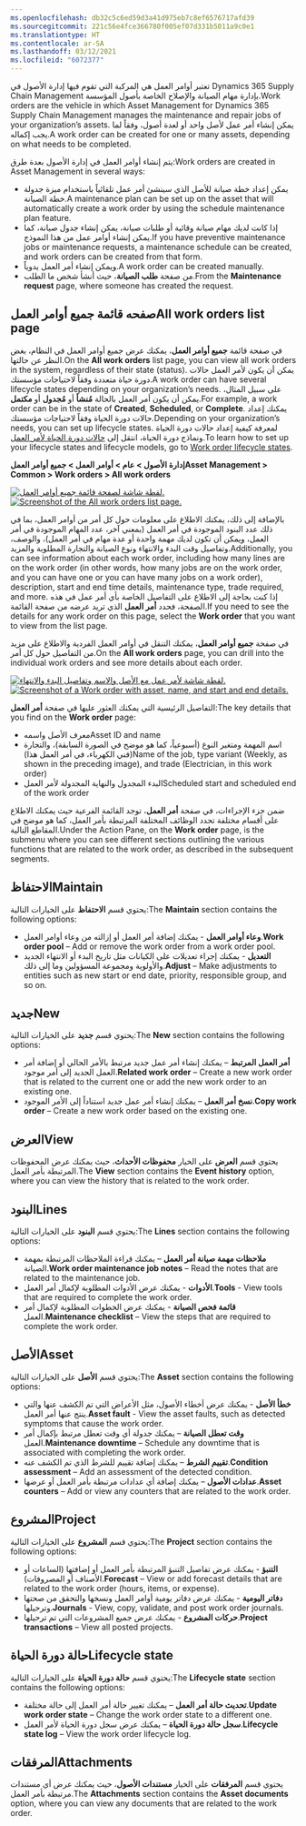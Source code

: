 ```yaml
---
ms.openlocfilehash: db32c5c6ed59d3a41d975eb7c8ef6576717afd39
ms.sourcegitcommit: 221c56e4fce366780f005ef07d331b5011a9c0e1
ms.translationtype: HT
ms.contentlocale: ar-SA
ms.lasthandoff: 03/12/2021
ms.locfileid: "6072377"
---
```

<span data-ttu-id="15a6d-101">تعتبر أوامر العمل هي المركبة التي تقوم فيها إدارة الأصول في Dynamics 365 Supply Chain Management بإدارة مهام الصيانة والإصلاح الخاصة بأصول المؤسسة.</span><span class="sxs-lookup"><span data-stu-id="15a6d-101">Work orders are the vehicle in which Asset Management for Dynamics 365 Supply Chain Management manages the maintenance and repair jobs of your organization’s assets.</span></span> <span data-ttu-id="15a6d-102">يمكن إنشاء أمر عمل لأصل واحد أو لعدة أصول، وفقاً لما يجب إكماله.</span><span class="sxs-lookup"><span data-stu-id="15a6d-102">A work order can be created for one or many assets, depending on what needs to be completed.</span></span> 

<span data-ttu-id="15a6d-103">يتم إنشاء أوامر العمل في إدارة الأصول بعدة طرق:</span><span class="sxs-lookup"><span data-stu-id="15a6d-103">Work orders are created in Asset Management in several ways:</span></span>

- <span data-ttu-id="15a6d-104">يمكن إعداد خطة صيانة للأصل الذي سينشئ أمر عمل تلقائياً باستخدام ميزة جدولة خطة الصيانة.</span><span class="sxs-lookup"><span data-stu-id="15a6d-104">A maintenance plan can be set up on the asset that will automatically create a work order by using the schedule maintenance plan feature.</span></span>
- <span data-ttu-id="15a6d-105">إذا كانت لديك مهام صيانة وقائية أو طلبات صيانة، يمكن إنشاء جدول صيانة، كما يمكن إنشاء أوامر عمل من هذا النموذج.</span><span class="sxs-lookup"><span data-stu-id="15a6d-105">If you have preventive maintenance jobs or maintenance requests, a maintenance schedule can be created, and work orders can be created from that form.</span></span>
- <span data-ttu-id="15a6d-106">ويمكن إنشاء أمر العمل يدوياً.</span><span class="sxs-lookup"><span data-stu-id="15a6d-106">A work order can be created manually.</span></span>
- <span data-ttu-id="15a6d-107">من صفحة **طلب الصيانة**، حيث أنشأ شخص ما الطلب.</span><span class="sxs-lookup"><span data-stu-id="15a6d-107">From the **Maintenance request** page, where someone has created the request.</span></span>

## <a name="all-work-orders-list-page"></a><span data-ttu-id="15a6d-108">صفحه قائمة جميع أوامر العمل</span><span class="sxs-lookup"><span data-stu-id="15a6d-108">All work orders list page</span></span> 
<span data-ttu-id="15a6d-109">في صفحة قائمة **جميع أوامر العمل**، يمكنك عرض جميع أوامر العمل في النظام، بغض النظر عن حالتها.</span><span class="sxs-lookup"><span data-stu-id="15a6d-109">On the **All work orders** list page, you can view all work orders in the system, regardless of their state (status).</span></span> <span data-ttu-id="15a6d-110">يمكن أن يكون لأمر العمل حالات دورة حياة متعددة وفقاً لاحتياجات مؤسستك.</span><span class="sxs-lookup"><span data-stu-id="15a6d-110">A work order can have several lifecycle states depending on your organization’s needs.</span></span> <span data-ttu-id="15a6d-111">على سبيل المثال، يمكن أن يكون أمر العمل بالحالة **مُنشأ** أو **مُجدول** أو **مكتمل**.</span><span class="sxs-lookup"><span data-stu-id="15a6d-111">For example, a work order can be in the state of **Created**, **Scheduled**, or **Complete**.</span></span> <span data-ttu-id="15a6d-112">يمكنك إعداد حالات دورة الحياة وفقاً لاحتياجات مؤسستك.</span><span class="sxs-lookup"><span data-stu-id="15a6d-112">Depending on your organization’s needs, you can set up lifecycle states.</span></span> <span data-ttu-id="15a6d-113">لمعرفة كيفية إعداد حالات دورة الحياة ونماذج دورة الحياة، انتقل إلى [حالات دورة الحياة لأمر العمل](https://docs.microsoft.com/dynamics365/supply-chain/asset-management/setup-for-work-orders/work-order-lifecycle-states/?azure-portal=true).</span><span class="sxs-lookup"><span data-stu-id="15a6d-113">To learn how to set up your lifecycle states and lifecycle models, go to [Work order lifecycle states](https://docs.microsoft.com/dynamics365/supply-chain/asset-management/setup-for-work-orders/work-order-lifecycle-states/?azure-portal=true).</span></span>

<span data-ttu-id="15a6d-114">**إدارة الأصول > عام > أوامر العمل > جميع أوامر العمل**</span><span class="sxs-lookup"><span data-stu-id="15a6d-114">**Asset Management > Common > Work orders > All work orders**</span></span>
 
<span data-ttu-id="15a6d-115">[![لقطة شاشة لصفحة قائمة جميع أوامر العمل.](../media/all-work-orders-ss.png)](../media/all-work-orders-ss.png#lightbox)</span><span class="sxs-lookup"><span data-stu-id="15a6d-115">[![Screenshot of the All work orders list page.](../media/all-work-orders-ss.png)](../media/all-work-orders-ss.png#lightbox)</span></span>

<span data-ttu-id="15a6d-116">بالإضافة إلى ذلك، يمكنك الاطلاع على معلومات حول كل أمر من أوامر العمل، بما في ذلك عدد البنود الموجودة في أمر العمل (بمعني آخر، عدد المهام الموجودة في أمر العمل، ويمكن أن تكون لديك مهمة واحدة أو عدة مهام في أمر العمل)، والوصف، وتفاصيل وقت البدء والانتهاء ونوع الصيانة والتجارة المطلوبة والمزيد.</span><span class="sxs-lookup"><span data-stu-id="15a6d-116">Additionally, you can see information about each work order, including how many lines are on the work order (in other words, how many jobs are on the work order, and you can have one or you can have many jobs on a work order), description, start and end time details, maintenance type, trade required, and more.</span></span> <span data-ttu-id="15a6d-117">إذا كنت بحاجة إلى الاطلاع على التفاصيل الخاصة بأي أمر عمل في هذه الصفحة، فحدد **أمر العمل** الذي تريد عرضه من صفحة القائمة.</span><span class="sxs-lookup"><span data-stu-id="15a6d-117">If you need to see the details for any work order on this page, select the **Work order** that you want to view from the list page.</span></span>  

<span data-ttu-id="15a6d-118">في صفحة **جميع أوامر العمل**، يمكنك التنقل في أوامر العمل الفردية والاطلاع على مزيد من التفاصيل حول كل أمر.</span><span class="sxs-lookup"><span data-stu-id="15a6d-118">On the **All work orders** page, you can drill into the individual work orders and see more details about each order.</span></span>

<span data-ttu-id="15a6d-119">[![لقطة شاشة لأمر عمل مع الأصل والاسم وتفاصيل البدء والانتهاء.](../media/work-orders-ssm.png)](../media/work-orders-ssm.png#lightbox)</span><span class="sxs-lookup"><span data-stu-id="15a6d-119">[![Screenshot of a Work order with asset, name, and start and end details.](../media/work-orders-ssm.png)](../media/work-orders-ssm.png#lightbox)</span></span>
 
<span data-ttu-id="15a6d-120">التفاصيل الرئيسية التي يمكنك العثور عليها في صفحة **أمر العمل**:</span><span class="sxs-lookup"><span data-stu-id="15a6d-120">The key details that you find on the **Work order** page:</span></span>

- <span data-ttu-id="15a6d-121">معرف الأصل واسمه</span><span class="sxs-lookup"><span data-stu-id="15a6d-121">Asset ID and name</span></span>
- <span data-ttu-id="15a6d-122">اسم المهمة ومتغير النوع (أسبوعياً، كما هو موضح في الصورة السابقة)، والتجارة (فني الكهرباء، في أمر العمل هذا)</span><span class="sxs-lookup"><span data-stu-id="15a6d-122">Name of the job, type variant (Weekly, as shown in the preceding image), and trade (Electrician, in this work order)</span></span>
- <span data-ttu-id="15a6d-123">البدء المجدول والنهاية المجدولة لأمر العمل</span><span class="sxs-lookup"><span data-stu-id="15a6d-123">Scheduled start and scheduled end of the work order</span></span>

<span data-ttu-id="15a6d-124">ضمن جزء الإجراءات، في صفحة **أمر العمل**، توجد القائمة الفرعية حيث يمكنك الاطلاع على أقسام مختلفة تحدد الوظائف المختلفة المرتبطة بأمر العمل، كما هو موضح في المقاطع التالية.</span><span class="sxs-lookup"><span data-stu-id="15a6d-124">Under the Action Pane, on the **Work order** page, is the submenu where you can see different sections outlining the various functions that are related to the work order, as described in the subsequent segments.</span></span>

## <a name="maintain"></a><span data-ttu-id="15a6d-125">الاحتفاظ</span><span class="sxs-lookup"><span data-stu-id="15a6d-125">Maintain</span></span>
<span data-ttu-id="15a6d-126">يحتوي قسم **الاحتفاظ** على الخيارات التالية:</span><span class="sxs-lookup"><span data-stu-id="15a6d-126">The **Maintain** section contains the following options:</span></span>

- <span data-ttu-id="15a6d-127">**وعاء أوامر العمل** - يمكنك إضافة أمر العمل أو إزالته من وعاء أوامر العمل.</span><span class="sxs-lookup"><span data-stu-id="15a6d-127">**Work order pool** – Add or remove the work order from a work order pool.</span></span>
- <span data-ttu-id="15a6d-128">**التعديل** - يمكنك إجراء تعديلات على الكيانات مثل تاريخ البدء أو الانتهاء الجديد والأولوية ومجموعة المسؤولين وما إلى ذلك.</span><span class="sxs-lookup"><span data-stu-id="15a6d-128">**Adjust** – Make adjustments to entities such as new start or end date, priority, responsible group, and so on.</span></span>

## <a name="new"></a><span data-ttu-id="15a6d-129">جديد</span><span class="sxs-lookup"><span data-stu-id="15a6d-129">New</span></span>
<span data-ttu-id="15a6d-130">يحتوي قسم **جديد** على الخيارات التالية:</span><span class="sxs-lookup"><span data-stu-id="15a6d-130">The **New** section contains the following options:</span></span>

- <span data-ttu-id="15a6d-131">**أمر العمل المرتبط** – يمكنك إنشاء أمر عمل جديد مرتبط بالأمر الحالي أو إضافة أمر العمل الجديد إلى أمر موجود.</span><span class="sxs-lookup"><span data-stu-id="15a6d-131">**Related work order** – Create a new work order that is related to the current one or add the new work order to an existing one.</span></span>
- <span data-ttu-id="15a6d-132">**نسخ أمر العمل** – يمكنك إنشاء أمر عمل جديد استناداً إلى الأمر الموجود.</span><span class="sxs-lookup"><span data-stu-id="15a6d-132">**Copy work order** – Create a new work order based on the existing one.</span></span>

## <a name="view"></a><span data-ttu-id="15a6d-133">العرض</span><span class="sxs-lookup"><span data-stu-id="15a6d-133">View</span></span>
<span data-ttu-id="15a6d-134">يحتوي قسم **العرض** على الخيار **محفوظات الأحداث**، حيث يمكنك عرض المحفوظات المرتبطة بأمر العمل.</span><span class="sxs-lookup"><span data-stu-id="15a6d-134">The **View** section contains the **Event history** option, where you can view the history that is related to the work order.</span></span>

## <a name="lines"></a><span data-ttu-id="15a6d-135">البنود</span><span class="sxs-lookup"><span data-stu-id="15a6d-135">Lines</span></span>
<span data-ttu-id="15a6d-136">يحتوي قسم **البنود** على الخيارات التالية:</span><span class="sxs-lookup"><span data-stu-id="15a6d-136">The **Lines** section contains the following options:</span></span>

- <span data-ttu-id="15a6d-137">**ملاحظات مهمة صيانة أمر العمل** – يمكنك قراءة الملاحظات المرتبطة بمهمة الصيانة.</span><span class="sxs-lookup"><span data-stu-id="15a6d-137">**Work order maintenance job notes** – Read the notes that are related to the maintenance job.</span></span>
- <span data-ttu-id="15a6d-138">**الأدوات** - يمكنك عرض الأدوات المطلوبة لإكمال أمر العمل.</span><span class="sxs-lookup"><span data-stu-id="15a6d-138">**Tools** - View tools that are required to complete the work order.</span></span>
- <span data-ttu-id="15a6d-139">**قائمة فحص الصيانة** - يمكنك عرض الخطوات المطلوبة لإكمال أمر العمل.</span><span class="sxs-lookup"><span data-stu-id="15a6d-139">**Maintenance checklist** – View the steps that are required to complete the work order.</span></span>

## <a name="asset"></a><span data-ttu-id="15a6d-140">الأصل</span><span class="sxs-lookup"><span data-stu-id="15a6d-140">Asset</span></span>
<span data-ttu-id="15a6d-141">يحتوي قسم **الأصل** على الخيارات التالية:</span><span class="sxs-lookup"><span data-stu-id="15a6d-141">The **Asset** section contains the following options:</span></span>

- <span data-ttu-id="15a6d-142">**خطأ الأصل** - يمكنك عرض أخطاء الأصول، مثل الأعراض التي تم الكشف عنها والتي ينتج عنها أمر العمل.</span><span class="sxs-lookup"><span data-stu-id="15a6d-142">**Asset fault** - View the asset faults, such as detected symptoms that cause the work order.</span></span>
- <span data-ttu-id="15a6d-143">**وقت تعطل الصيانة** – يمكنك جدولة أي وقت تعطل مرتبط بإكمال أمر العمل.</span><span class="sxs-lookup"><span data-stu-id="15a6d-143">**Maintenance downtime** – Schedule any downtime that is associated with completing the work order.</span></span>
- <span data-ttu-id="15a6d-144">**تقييم الشرط** – يمكنك إضافة تقييم للشرط الذي تم الكشف عنه.</span><span class="sxs-lookup"><span data-stu-id="15a6d-144">**Condition assessment** – Add an assessment of the detected condition.</span></span>
- <span data-ttu-id="15a6d-145">**عدادات الأصول** – يمكنك إضافة أي عدادات مرتبطة بأمر العمل أو عرضها.</span><span class="sxs-lookup"><span data-stu-id="15a6d-145">**Asset counters** – Add or view any counters that are related to the work order.</span></span>

## <a name="project"></a><span data-ttu-id="15a6d-146">المشروع</span><span class="sxs-lookup"><span data-stu-id="15a6d-146">Project</span></span>
<span data-ttu-id="15a6d-147">يحتوي قسم **المشروع** على الخيارات التالية:</span><span class="sxs-lookup"><span data-stu-id="15a6d-147">The **Project** section contains the following options:</span></span>

- <span data-ttu-id="15a6d-148">**التنبؤ** - يمكنك عرض تفاصيل التنبؤ المرتبطة بأمر العمل أو إضافتها (الساعات أو الأصناف أو المصروفات).</span><span class="sxs-lookup"><span data-stu-id="15a6d-148">**Forecast** – View or add forecast details that are related to the work order (hours, items, or expense).</span></span>
- <span data-ttu-id="15a6d-149">**دفاتر اليومية** - يمكنك عرض دفاتر يومية أوامر العمل ونسخها والتحقق من صحتها وترحيلها.</span><span class="sxs-lookup"><span data-stu-id="15a6d-149">**Journals** - View, copy, validate, and post work order journals.</span></span>
- <span data-ttu-id="15a6d-150">**حركات المشروع** - يمكنك عرض جميع المشروعات التي تم ترحيلها.</span><span class="sxs-lookup"><span data-stu-id="15a6d-150">**Project transactions** – View all posted projects.</span></span> 

## <a name="lifecycle-state"></a><span data-ttu-id="15a6d-151">حالة دورة الحياة</span><span class="sxs-lookup"><span data-stu-id="15a6d-151">Lifecycle state</span></span>
<span data-ttu-id="15a6d-152">يحتوي قسم **حالة دورة الحياة** على الخيارات التالية:</span><span class="sxs-lookup"><span data-stu-id="15a6d-152">The **Lifecycle state** section contains the following options:</span></span>

- <span data-ttu-id="15a6d-153">**تحديث حالة أمر العمل** – يمكنك تغيير حالة أمر العمل إلى حالة مختلفة.</span><span class="sxs-lookup"><span data-stu-id="15a6d-153">**Update work order state** – Change the work order state to a different one.</span></span>
- <span data-ttu-id="15a6d-154">**سجل حالة دورة الحياة** – يمكنك عرض سجل دورة الحياة لأمر العمل.</span><span class="sxs-lookup"><span data-stu-id="15a6d-154">**Lifecycle state log** – View the work order lifecycle log.</span></span>

## <a name="attachments"></a><span data-ttu-id="15a6d-155">المرفقات‬</span><span class="sxs-lookup"><span data-stu-id="15a6d-155">Attachments</span></span>
<span data-ttu-id="15a6d-156">يحتوي قسم **المرفقات** على الخيار **مستندات الأصول**، حيث يمكنك عرض أي مستندات مرتبطة بأمر العمل.</span><span class="sxs-lookup"><span data-stu-id="15a6d-156">The **Attachments** section contains the **Asset documents** option, where you can view any documents that are related to the work order.</span></span> 